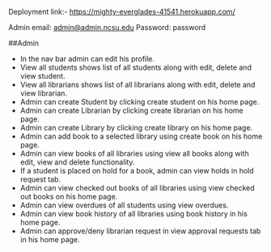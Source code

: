 Deployment link:- https://mighty-everglades-41541.herokuapp.com/

Admin email: admin@admin.ncsu.edu
Password: password

##Admin
* In the nav bar admin can edit his profile.
* View all students shows list of all students along with edit, delete and view student.
* View all librarians shows list of all librarians along with edit, delete and view librarian.
* Admin can create Student by clicking create student on his home page.
* Admin can create Librarian by clicking create librarian on his home page. 
* Admin can create Library by clicking create library on his home page.
* Admin can add book to a selected library using create book on his home page.
* Admin can view books of all libraries using view all books along with edit, view and delete functionality.
* If a student is placed on hold for a book, admin can view holds in hold request tab.
* Admin can view checked out books of all libraries using view checked out books on his home page.
* Admin can view overdues of all students using view overdues.
* Admin can view book history of all libraries using book history in his home page.
* Admin can approve/deny librarian request in view approval requests tab in his home page.


